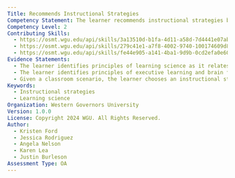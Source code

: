 ```yaml
---
Title: Recommends Instructional Strategies
Competency Statement: The learner recommends instructional strategies based on principles of learning science that will positively impact learning.
Competency Level: 2
Contributing Skills:
  - https://osmt.wgu.edu/api/skills/3a13510d-b1fa-4d11-a58d-7d4441e07aba
  - https://osmt.wgu.edu/api/skills/279c41e1-a7f8-4002-9740-100174609d8a
  - https://osmt.wgu.edu/api/skills/fe44e905-a141-4ba1-9d9b-0cd2efa0e60f
Evidence Statements:
  - The learner identifies principles of learning science as it relates to learning.
  - The learner identifies principles of executive learning and brain function as it relates to learning.
  - Given a classroom scenario, the learner chooses an instructional strategy based on principles of learning science.
Keywords:
  - Instructional strategies
  - Learning science
Organization: Western Governors University
Version: 1.0.0
License: Copyright 2024 WGU. All Rights Reserved.
Author:
  - Kristen Ford
  - Jessica Rodriguez
  - Angela Nelson
  - Karen Lea
  - Justin Burleson
Assessment Type: OA
---
```

